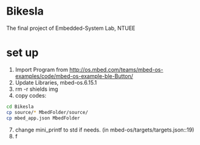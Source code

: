 # Bikesla
The final project of Embedded-System Lab, NTUEE

# set up
1. Import Program from http://os.mbed.com/teams/mbed-os-examples/code/mbed-os-example-ble-Button/  
2. Update Libraries, mbed-os.6.15.1  
4. rm -r shields img  
5. copy codes:
```bash
cd Bikesla
cp source/* MbedFolder/source/
cp mbed_app.json MbedFolder
```
7. change mini_printf to std if needs. (in mbed-os/targets/targets.json::19)
8. f
